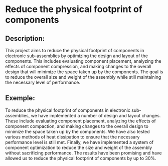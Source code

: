 # Reduce the physical footprint of components

## Description:
This project aims to reduce the physical footprint of components in electronic sub-assemblies by optimizing the design and layout of the components. This includes evaluating component placement, analyzing the effects of component compression, and making changes to the overall design that will minimize the space taken up by the components. The goal is to reduce the overall size and weight of the assembly while still maintaining the necessary level of performance.

## Exemple:
To reduce the physical footprint of components in electronic sub-assemblies, we have implemented a number of design and layout changes. These include evaluating component placement, analyzing the effects of component compaction, and making changes to the overall design to minimize the space taken up by the components. We have also tested various methods of heat dissipation to ensure that the necessary performance level is still met. Finally, we have implemented a system of component optimization to reduce the size and weight of the assembly without sacrificing performance. The results have been promising and have allowed us to reduce the physical footprint of components by up to 30%.